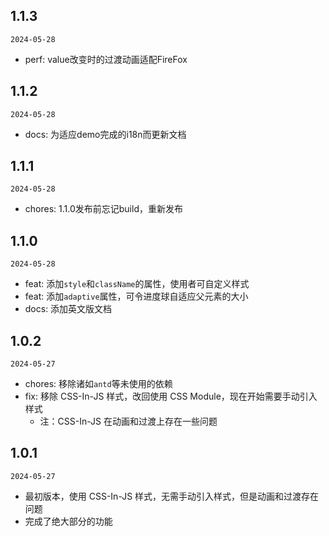 ## 1.1.3
`2024-05-28`
- perf: value改变时的过渡动画适配FireFox
## 1.1.2
`2024-05-28`
- docs: 为适应demo完成的i18n而更新文档
## 1.1.1
`2024-05-28`
- chores: 1.1.0发布前忘记build，重新发布
## 1.1.0
`2024-05-28`
- feat: 添加`style`和`className`的属性，使用者可自定义样式
- feat: 添加`adaptive`属性，可令进度球自适应父元素的大小
- docs: 添加英文版文档
## 1.0.2
`2024-05-27`
- chores: 移除诸如`antd`等未使用的依赖
- fix: 移除 CSS-In-JS 样式，改回使用 CSS Module，现在开始需要手动引入样式
  - 注：CSS-In-JS 在动画和过渡上存在一些问题
## 1.0.1
`2024-05-27`
- 最初版本，使用 CSS-In-JS 样式，无需手动引入样式，但是动画和过渡存在问题
- 完成了绝大部分的功能